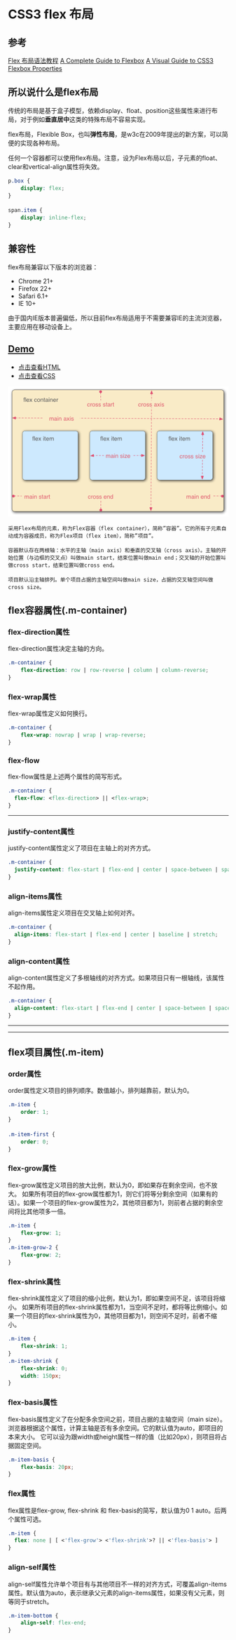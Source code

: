 # CSS3 flex 布局

## 参考

[Flex 布局语法教程](http://www.runoob.com/w3cnote/flex-grammar.html)
[A Complete Guide to Flexbox](https://css-tricks.com/snippets/css/a-guide-to-flexbox/)
[A Visual Guide to CSS3 Flexbox Properties](https://scotch.io/tutorials/a-visual-guide-to-css3-flexbox-properties)

## 所以说什么是flex布局

传统的布局是基于盒子模型，依赖display、float、position这些属性来进行布局，对于例如**垂直居中**这类的特殊布局不容易实现。

flex布局，Flexible Box，也叫**弹性布局**，是w3c在2009年提出的新方案，可以简便的实现各种布局。

任何一个容器都可以使用flex布局。注意，设为Flex布局以后，子元素的float、clear和vertical-align属性将失效。

```css
p.box {
    display: flex;
}

span.item {
    display: inline-flex;
}

```

## 兼容性

flex布局兼容以下版本的浏览器：

- Chrome 21+
- Firefox 22+
- Safari 6.1+
- IE 10+

由于国内IE版本普遍偏低，所以目前flex布局适用于不需要兼容IE的主流浏览器，主要应用在移动设备上。

## [Demo](index.html)

- [点击查看HTML](index.html)
- [点击查看CSS](index.css)

![flex](flex.png)

    采用Flex布局的元素，称为Flex容器（flex container），简称”容器”。它的所有子元素自动成为容器成员，称为Flex项目（flex item），简称”项目”。

    容器默认存在两根轴：水平的主轴（main axis）和垂直的交叉轴（cross axis）。主轴的开始位置（与边框的交叉点）叫做main start，结束位置叫做main end；交叉轴的开始位置叫做cross start，结束位置叫做cross end。

    项目默认沿主轴排列。单个项目占据的主轴空间叫做main size，占据的交叉轴空间叫做cross size。

## **flex容器属性**(.m-container)

### flex-direction属性

flex-direction属性决定主轴的方向。

```css
.m-container {
    flex-direction: row | row-reverse | column | column-reverse;
}
```

### flex-wrap属性

flex-wrap属性定义如何换行。

```css
.m-container {
    flex-wrap: nowrap | wrap | wrap-reverse;
}
```

### flex-flow

flex-flow属性是上述两个属性的简写形式。

```css
.m-container {
  flex-flow: <flex-direction> || <flex-wrap>;
}
```

---

### justify-content属性

justify-content属性定义了项目在主轴上的对齐方式。

```css
.m-container {
  justify-content: flex-start | flex-end | center | space-between | space-around;
}
```

### align-items属性

align-items属性定义项目在交叉轴上如何对齐。

```css
.m-container {
  align-items: flex-start | flex-end | center | baseline | stretch;
}
```

### align-content属性

align-content属性定义了多根轴线的对齐方式。如果项目只有一根轴线，该属性不起作用。

```css
.m-container {
  align-content: flex-start | flex-end | center | space-between | space-around | stretch;
}
```

---
---

## **flex项目属性**(.m-item)

### order属性

order属性定义项目的排列顺序。数值越小，排列越靠前，默认为0。

```css
.m-item {
    order: 1;
}

.m-item-first {
    order: 0;
}
```

### flex-grow属性

flex-grow属性定义项目的放大比例，默认为0，即如果存在剩余空间，也不放大。
如果所有项目的flex-grow属性都为1，则它们将等分剩余空间（如果有的话）。如果一个项目的flex-grow属性为2，其他项目都为1，则前者占据的剩余空间将比其他项多一倍。

```css
.m-item {
    flex-grow: 1;
}
.m-item-grow-2 {
    flex-grow: 2;
}
```

### flex-shrink属性

flex-shrink属性定义了项目的缩小比例，默认为1，即如果空间不足，该项目将缩小。
如果所有项目的flex-shrink属性都为1，当空间不足时，都将等比例缩小。如果一个项目的flex-shrink属性为0，其他项目都为1，则空间不足时，前者不缩小。

```css
.m-item {
    flex-shrink: 1;
}
.m-item-shrink {
    flex-shrink: 0;
    width: 150px;
}
```

### flex-basis属性

flex-basis属性定义了在分配多余空间之前，项目占据的主轴空间（main size）。浏览器根据这个属性，计算主轴是否有多余空间。它的默认值为auto，即项目的本来大小。
它可以设为跟width或height属性一样的值（比如20px），则项目将占据固定空间。

```css
.m-item-basis {
    flex-basis: 20px;
}
```

### flex属性

flex属性是flex-grow, flex-shrink 和 flex-basis的简写，默认值为0 1 auto。后两个属性可选。

```css
.m-item {
  flex: none | [ <'flex-grow'> <'flex-shrink'>? || <'flex-basis'> ]
}
```

### align-self属性

align-self属性允许单个项目有与其他项目不一样的对齐方式，可覆盖align-items属性。默认值为auto，表示继承父元素的align-items属性，如果没有父元素，则等同于stretch。

```css
.m-item-bottom {
    align-self: flex-end;
}
```
